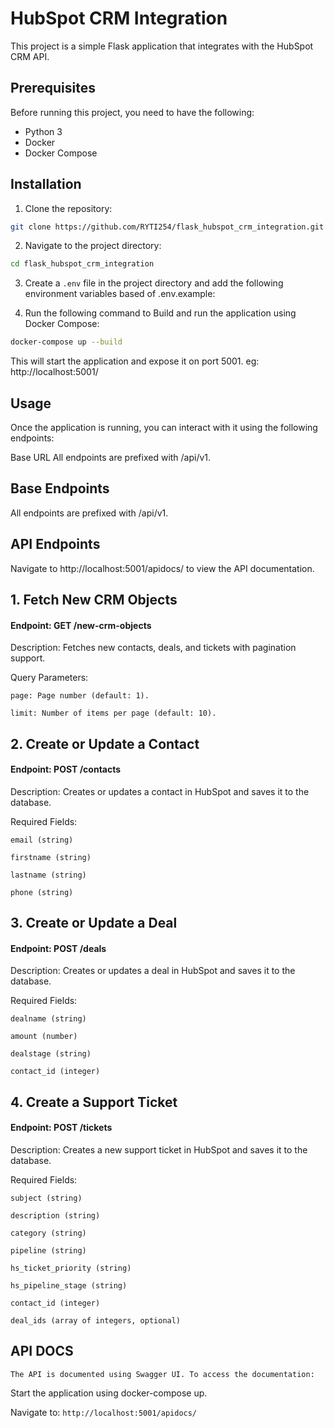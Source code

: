 # HubSpot CRM Integration

This project is a simple Flask application that integrates with the HubSpot CRM API.

## Prerequisites

Before running this project, you need to have the following:

- Python 3
- Docker
- Docker Compose

## Installation

1. Clone the repository:

```bash
git clone https://github.com/RYTI254/flask_hubspot_crm_integration.git
```

2. Navigate to the project directory:

```bash
cd flask_hubspot_crm_integration
```

3. Create a `.env` file in the project directory and add the following environment variables based of .env.example:

4. Run the following command to Build and run the application using Docker Compose:

```bash
docker-compose up --build
```
This will start the application and expose it on port 5001. eg: http://localhost:5001/

## Usage

Once the application is running, you can interact with it using the following endpoints:

Base URL
All endpoints are prefixed with /api/v1.

## Base Endpoints
All endpoints are prefixed with /api/v1.

## API Endpoints

Navigate to http://localhost:5001/apidocs/ to view the API documentation.

## 1. Fetch New CRM Objects
#### Endpoint: GET /new-crm-objects

Description: Fetches new contacts, deals, and tickets with pagination support.

Query Parameters:
```
page: Page number (default: 1).

limit: Number of items per page (default: 10).
```
##  2. Create or Update a Contact
#### Endpoint: POST /contacts

Description: Creates or updates a contact in HubSpot and saves it to the database.

Required Fields:
```
email (string)

firstname (string)

lastname (string)

phone (string)
```
## 3. Create or Update a Deal
#### Endpoint: POST /deals

Description: Creates or updates a deal in HubSpot and saves it to the database.

Required Fields:
```
dealname (string)

amount (number)

dealstage (string)

contact_id (integer)
```
## 4. Create a Support Ticket
#### Endpoint: POST /tickets

Description: Creates a new support ticket in HubSpot and saves it to the database.

Required Fields:
```
subject (string)

description (string)

category (string)

pipeline (string)

hs_ticket_priority (string)

hs_pipeline_stage (string)

contact_id (integer)

deal_ids (array of integers, optional)
```

## API DOCS
    The API is documented using Swagger UI. To access the documentation:

Start the application using docker-compose up.

Navigate to: `http://localhost:5001/apidocs/`